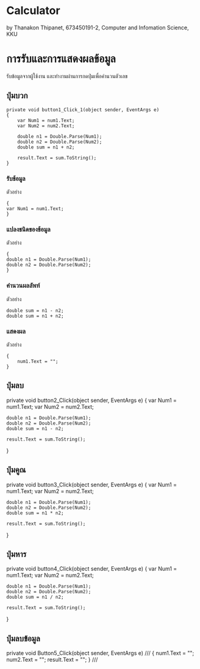 # Calculator

by Thanakon Thipanet,
673450191-2,
Computer and Infomation Science, KKU

# การรับและการแสดงผลข้อมูล

รับข้อมูลจากผู้ใช้งาน และทำงานผ่านการกดปุ่มเพื่อคำนวนตัวเลข

## ปุ่มบวก

```
private void button1_Click_1(object sender, EventArgs e)
{
    var Num1 = num1.Text;
    var Num2 = num2.Text;

    double n1 = Double.Parse(Num1);
    double n2 = Double.Parse(Num2);
    double sum = n1 + n2;

    result.Text = sum.ToString();
}
```

### รับข้อมูล

ตัวอย่าง

```
{
var Num1 = num1.Text;
}
```

### แปลงชนิดของข้อมูล

ตัวอย่าง

```
{
double n1 = Double.Parse(Num1);
double n2 = Double.Parse(Num2);
}
```

### คำนวนผลลัพท์

ตัวอย่าง

```
double sum = n1 - n2;
double sum = n1 + n2;
```

### แสดงผล

ตัวอย่าง

```
{
    num1.Text = "";
}
```

## ปุ่มลบ
private void button2_Click(object sender, EventArgs e)
{
    var Num1 = num1.Text;
    var Num2 = num2.Text;

    double n1 = Double.Parse(Num1);
    double n2 = Double.Parse(Num2);
    double sum = n1 - n2;

    result.Text = sum.ToString();
}

## ปุ่มคูณ
private void button3_Click(object sender, EventArgs e)
{
    var Num1 = num1.Text;
    var Num2 = num2.Text;

    double n1 = Double.Parse(Num1);
    double n2 = Double.Parse(Num2);
    double sum = n1 * n2;

    result.Text = sum.ToString();
}
## ปุ่มหาร
private void button4_Click(object sender, EventArgs e)
{
    var Num1 = num1.Text;
    var Num2 = num2.Text;

    double n1 = Double.Parse(Num1);
    double n2 = Double.Parse(Num2);
    double sum = n1 / n2;

    result.Text = sum.ToString();
}
## ปุ่มลบข้อมูล
private void Button5_Click(object sender, EventArgs e)
///
{
    num1.Text = "";
    num2.Text = "";
    result.Text = "";
}
///